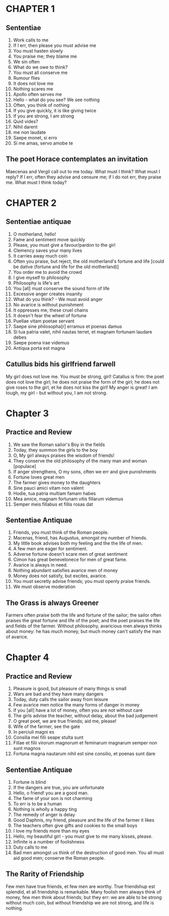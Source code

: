 # CHAPTER 1

## Sententiae
1.  Work calls to me
2. If I err, then please you must advise me
3. You must hasten slowly
4. You praise me; they blame me
5. We sin often
6. What do we owe to think?
7. You must all conserve me
8. Rumour flies
9. It does not love me
10. Nothing scares me
11. Apollo often serves me
12. Hello - what do you see? We see nothing
13. Often, you think of nothing
14. If you give quickly, it is like giving twice
15. If you are strong, I am strong
16. Quid vides?
17. Nihil darent
18. me non laudate
19. Saepe monet, si erro
20. Si me amas, servo amobe te

## The poet Horace contemplates an invitation
Maecenas and Vergil call out to me today. What must I think? What must I reply? If I err, often they advise and censure me; if I do not err, they praise me. What must I think today?


# CHAPTER 2

## Sententiae antiquae
1. O motherland, hello!
2. Fame and sentiment move quickly
3. Please, you must give a favour/pardon to the girl
4. Clemency saves your many lives
5. It carries away much coin
6. Often you praise, but reject, the old motherland's fortune and life [could be dative (fortune and life for the old motherland)]
7. You order me to avoid the crowd
8. I give myself to philosophy
9. Philosophy is life's art
10. You [all] must conserve the sound form of life
11. Excessive anger creates insanity
12. What do you think? - We must avoid anger
13. No avarice is without punishment
14. It oppresses me, these cruel chains
15. It doesn't fear the wheel of fortune
16. Puellae vitam poetae servant
17. Saepe sine philosopha[r] erramus et poenas damus
18. Si tua patria valet, nihil nautas terret, et magnam fortunam laudare debes
19. Saepe poena irae videmus
20. Antiqua porta est magna

## Catullus bids his girlfriend farwell
My girl does not love me. You must be strong, girl! Catallus is firm: the poet does not love the girl; he does not praise the form of the girl; he does not give roses to the girl, et he does not kiss the girl! My anger is great! I am tough, my girl - but without you, I am not strong.

# Chapter 3

## Practice and Review
1. We saw the Roman sailor's Boy in the fields
2. Today, they summon the girls to the boy
3. O, My girl always praises the wisdom of friends!
4. They conserve the old philosophy of the many man and woman [populace]
5. If anger strengthens, O my sons, often we err and give punishments
6. Fortune loves great men
7. The farmer gives money to the daughters
8. Sine pauci amici vitam non valent
9. Hodie, tua patria multiam famam habes
10. Mea amice, magnam fortunam vitis fillarum videmus
11. Semper meis fillabus et fillis rosas dat

## Sententiae Antiquae
1. Friends, you must think of the Roman people.
2. Macenas, friend, has Augustus, amongst my number of friends.
3. My little book advises both my feeling and the the life of men.
4. A few men are eager for sentiment.
5. Adverse fortune doesn't scare men of great sentiment
6. Cimon has great benevelonece for men of great fame.
7. Avarice is always in need.
8. Nothing abundant satisfies avarice men of money
9. Money does not satisfy, but excites, avarice.
10. You must secretly advise friends; you must openly praise friends.
11. We must observe moderation

## The Grass is always Greener
Farmers often praise both the life and fortune of the sailor; the sailor often praises the great fortune and life of the poet; and the poet praises the life and fields of the farmer.
Without philosophy, avaricious men always thinks about money: he has much money, but much money can't satisfy the man of avarice.

# Chapter 4

## Practice and Review
1. Pleasure is good, but pleasure of many things is small
2. Wars are bad and they have many dangers
3. Today, duty calls the sailor away from leisure
4. Few avarice men notice the many forms of danger in money
5. If you [all] have a lot of money, often you are not without care
6. The girls advise the teacher, without delay, about the bad judgement
7. O great poet, we are true friends; aid me, please!
8. Wife of the farmer, see the gate
9. In perciuli magni es
10. Consilia mei filii seape stulta sunt
11. Fillae et filii virorum magnorum et feminarum magnarum semper non sunt magnos
12. Fortuna magna nautarum nihil est sine consilio, et poenas sunt dare

## Sententiae Antiquae
1. Fortune is blind
2. If the dangers are true, you are unfortunate
3. Hello, o friend! you are a good man.
4. The fame of your son is not charming
5. To err is to be a human
6. Nothing is wholly a happy ting
7. The remedy of anger is delay
8. Good Daphnis, my friend, pleasure and the life of the farmer it likes
9. The teachers often give gifts and cookies to the small boys
10. I love my friends more than my eyes
11. Hello, my beautiful girl - you must give to me many kisses, please.
12. Infinite is a number of foolishness
13. Duty calls to me
14. Bad men amongst us think of the destruction of good men. You all must aid good men; conserve the Roman people.

## The Rarity of Friendship
Few men have true friends, et few men are worthy. True friendshup est splendid, et all friendship is remarkable.
Many foolish men always think of money, few men think about friends; but they err: we are able to be strong without much coin, but without friendship we are not strong, and life is nothing.
